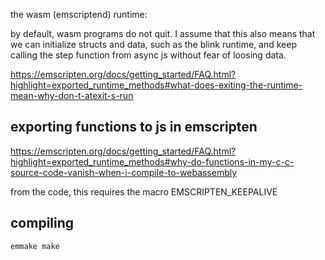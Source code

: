 
the wasm (emscriptend) runtime:

by default, wasm programs do not quit.
I assume that this also means that we can initialize
structs and data, such as the blink runtime,
and keep calling the step function from async js without fear of 
loosing data.

https://emscripten.org/docs/getting_started/FAQ.html?highlight=exported_runtime_methods#what-does-exiting-the-runtime-mean-why-don-t-atexit-s-run


## exporting functions to js in emscripten

https://emscripten.org/docs/getting_started/FAQ.html?highlight=exported_runtime_methods#why-do-functions-in-my-c-c-source-code-vanish-when-i-compile-to-webassembly

from the code, this requires the macro
EMSCRIPTEN_KEEPALIVE



## compiling

```
emmake make
```

